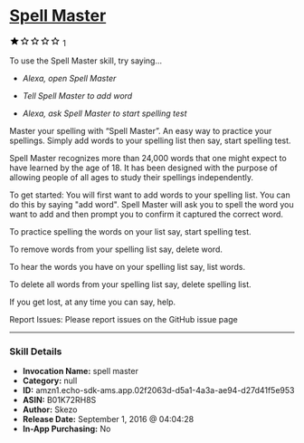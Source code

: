 # [Spell Master](http://alexa.amazon.com/#skills/amzn1.echo-sdk-ams.app.02f2063d-d5a1-4a3a-ae94-d27d41f5e953)
![1 stars](../../images/ic_star_black_18dp_1x.png)![1 stars](../../images/ic_star_border_black_18dp_1x.png)![1 stars](../../images/ic_star_border_black_18dp_1x.png)![1 stars](../../images/ic_star_border_black_18dp_1x.png)![1 stars](../../images/ic_star_border_black_18dp_1x.png) 1

To use the Spell Master skill, try saying...

* *Alexa, open Spell Master*

* *Tell Spell Master to add word*

* *Alexa, ask Spell Master to start spelling test*

Master your spelling with “Spell Master”. An easy way to practice your spellings. Simply add words to your spelling list then say, start spelling test.

Spell Master recognizes more than 24,000 words that one might expect to have learned by the age of 18. It has been designed with the purpose of allowing people of all ages to study their spellings independently.

To get started:
You will first want to add words to your spelling list. You can do this by saying "add word". Spell Master will ask you to spell the word you want to add and then prompt you to confirm it captured the correct word.

To practice spelling the words on your list say, start spelling test.

To remove words from your spelling list say, delete word.

To hear the words you have on your spelling list say, list words.

To delete all words from your spelling list say, delete spelling list.

If you get lost, at any time you can say, help.

Report Issues: 
Please report issues on the GitHub issue page

***

### Skill Details

* **Invocation Name:** spell master
* **Category:** null
* **ID:** amzn1.echo-sdk-ams.app.02f2063d-d5a1-4a3a-ae94-d27d41f5e953
* **ASIN:** B01K72RH8S
* **Author:** Skezo
* **Release Date:** September 1, 2016 @ 04:04:28
* **In-App Purchasing:** No

